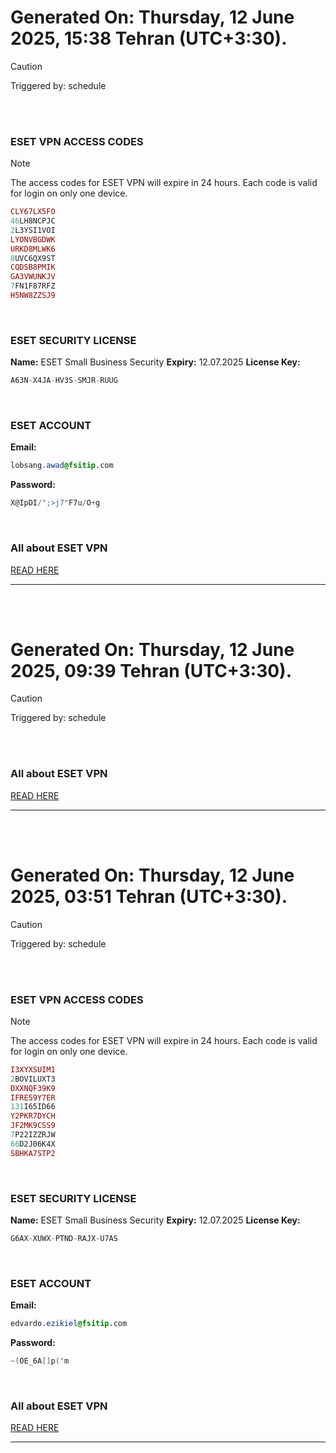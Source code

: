 # Generated On: Thursday, 12 June 2025, 15:38 Tehran (UTC+3:30).

> [!CAUTION]
> Triggered by: schedule

<br><br>

### ESET VPN ACCESS CODES

> [!NOTE]
> The access codes for ESET VPN will expire in 24 hours.
> Each code is valid for login on only one device.

```ruby
CLY67LX5FO
46LH8NCPJC
2L3YSI1VOI
LYONVBGDWK
URKD8MLWK6
8UVC6QX9ST
CQDSB8PMIK
GA3VWUNKJV
7FN1F87RFZ
H5NW8ZZSJ9
```

<br>

### ESET SECURITY LICENSE

**Name:** ESET Small Business Security
**Expiry:** 12.07.2025
**License Key:**

```POV-Ray SDL
A63N-X4JA-HV3S-SMJR-RUUG
```

<br>

### ESET ACCOUNT

**Email:**

```CSS
lobsang.awad@fsitip.com
```

**Password:**

```POV-Ray SDL
X@IpDI/";>j7"F7u/O+g
```

<br>

### All about ESET VPN

[READ HERE](https://t.me/F_NiREvil/2113)

---

<br><br>

# Generated On: Thursday, 12 June 2025, 09:39 Tehran (UTC+3:30).

> [!CAUTION]
> Triggered by: schedule

<br><br>

### All about ESET VPN

[READ HERE](https://t.me/F_NiREvil/2113)

---

<br><br>

# Generated On: Thursday, 12 June 2025, 03:51 Tehran (UTC+3:30).

> [!CAUTION]
> Triggered by: schedule

<br><br>

### ESET VPN ACCESS CODES

> [!NOTE]
> The access codes for ESET VPN will expire in 24 hours.
> Each code is valid for login on only one device.

```ruby
I3XYXSUIM1
2BOVILUXT3
DXXNQF39K9
IFRE59Y7ER
131I65ID66
Y2PKR7DYCH
JF2MK9CSS9
7P22IZZRJW
66D2J06K4X
SBHKA7STP2
```

<br>

### ESET SECURITY LICENSE

**Name:** ESET Small Business Security
**Expiry:** 12.07.2025
**License Key:**

```POV-Ray SDL
G6AX-XUWX-PTND-RAJX-U7AS
```

<br>

### ESET ACCOUNT

**Email:**

```CSS
edvardo.ezikiel@fsitip.com
```

**Password:**

```POV-Ray SDL
~(OE_6A[]p('m
```

<br>

### All about ESET VPN

[READ HERE](https://t.me/F_NiREvil/2113)

---

<br><br>

